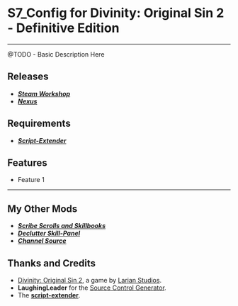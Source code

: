 # S7_Config for Divinity: Original Sin 2 - Definitive Edition

----------

@TODO - Basic Description Here

## Releases

* ***[Steam Workshop]()***
* ***[Nexus]()***

## Requirements

* ***[Script-Extender](https://github.com/Norbyte/ositools)***

## Features

* Feature 1

----------

## My Other Mods

* ***[Scribe Scrolls and Skillbooks](https://steamcommunity.com/sharedfiles/filedetails/?id=2012742114)***
* ***[Declutter Skill-Panel](https://steamcommunity.com/sharedfiles/filedetails/?id=2049313850)***
* ***[Channel Source](https://steamcommunity.com/sharedfiles/filedetails/?id=2028696492)***

## Thanks and Credits

* [Divinity: Original Sin 2](http://store.steampowered.com/app/435150/Divinity_Original_Sin_2/), a game by [Larian Studios](http://larian.com/).
* **LaughingLeader** for the [Source Control Generator](https://github.com/LaughingLeader/SourceControlGenerator).
* The **[script-extender](https://github.com/Norbyte/ositools)**.
